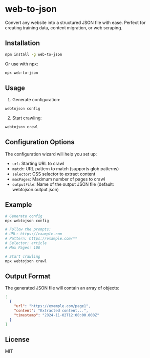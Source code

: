 # web-to-json

Convert any website into a structured JSON file with ease. Perfect for creating training data, content migration, or web scraping.

## Installation

```bash
npm install -g web-to-json
```

Or use with npx:
```bash
npx web-to-json
```

## Usage

1. Generate configuration:
```bash
webtojson config
```

2. Start crawling:
```bash
webtojson crawl
```

## Configuration Options

The configuration wizard will help you set up:

- `url`: Starting URL to crawl
- `match`: URL pattern to match (supports glob patterns)
- `selector`: CSS selector to extract content
- `maxPages`: Maximum number of pages to crawl
- `outputFile`: Name of the output JSON file (default: webtojson.output.json)

## Example

```bash
# Generate config
npx webtojson config

# Follow the prompts:
# URL: https://example.com
# Pattern: https://example.com/**
# Selector: article
# Max Pages: 100

# Start crawling
npx webtojson crawl
```

## Output Format

The generated JSON file will contain an array of objects:

```json
[
  {
    "url": "https://example.com/page1",
    "content": "Extracted content...",
    "timestamp": "2024-11-02T12:00:00.000Z"
  }
]
```

## License

MIT